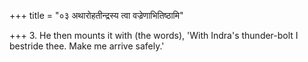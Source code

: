 +++
title = "०३ अथारोहतीन्द्रस्य त्वा वज्रेणाभितिष्ठामि"

+++
3. He then mounts it with (the words), 'With Indra's thunder-bolt I bestride thee. Make me arrive safely.'
